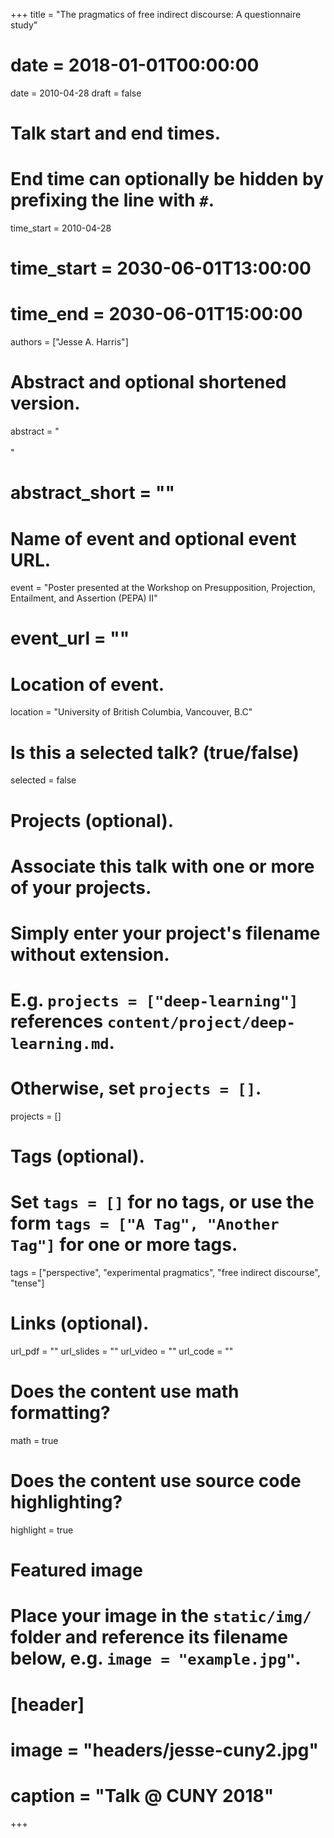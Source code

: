 +++
title = "The pragmatics of free indirect discourse: A questionnaire study"
# date = 2018-01-01T00:00:00
date = 2010-04-28
draft = false

# Talk start and end times.
#   End time can optionally be hidden by prefixing the line with `#`.
time_start = 2010-04-28
# time_start = 2030-06-01T13:00:00
# time_end = 2030-06-01T15:00:00

authors = ["Jesse A. Harris"]

# Abstract and optional shortened version.
abstract = "<br><br>"
# abstract_short = ""

# Name of event and optional event URL.
event = "Poster presented at the Workshop on Presupposition, Projection, Entailment, and Assertion (PEPA) II"
# event_url = ""

# Location of event.
location = "University of British Columbia, Vancouver, B.C"

# Is this a selected talk? (true/false)
selected = false

# Projects (optional).
#   Associate this talk with one or more of your projects.
#   Simply enter your project's filename without extension.
#   E.g. `projects = ["deep-learning"]` references `content/project/deep-learning.md`.
#   Otherwise, set `projects = []`.
projects = []

# Tags (optional).
#   Set `tags = []` for no tags, or use the form `tags = ["A Tag", "Another Tag"]` for one or more tags.
tags = ["perspective", "experimental pragmatics", "free indirect discourse", "tense"]

# Links (optional).
url_pdf = ""
url_slides = ""
url_video = ""
url_code = ""

# Does the content use math formatting?
math = true

# Does the content use source code highlighting?
highlight = true

# Featured image
# Place your image in the `static/img/` folder and reference its filename below, e.g. `image = "example.jpg"`.
# [header]
# image = "headers/jesse-cuny2.jpg"
# caption = "Talk @ CUNY 2018"

+++
